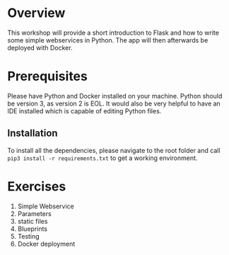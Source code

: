 # Overview
This workshop will provide a short introduction to Flask and how to write some simple webservices in Python.
The app will then afterwards be deployed with Docker.

# Prerequisites
Please have Python and Docker installed on your machine. Python should be version 3, as version 2 is EOL.
It would also be very helpful to have an IDE installed which is capable of editing Python files.
## Installation
To install all the dependencies, please navigate to the root folder and call `pip3 install -r requirements.txt` to get a working environment.

# Exercises

1. Simple Webservice
1. Parameters
1. static files
1. Blueprints
1. Testing
1. Docker deployment